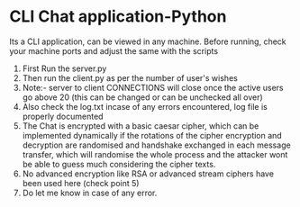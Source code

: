 # CLI Chat application-Python

 Its a CLI application, can be viewed in any machine.
 Before running, check your machine ports and adjust the same with the scripts

 1. First Run the server.py
 2. Then run the client.py as per the number of user's wishes
 3. Note:- server to client CONNECTIONS will close once the active users go above 20 (this can be changed or can be unchecked all over)
 4. Also check the log.txt incase of any errors encountered, log file is properly documented
 5. The Chat is encrypted with a basic caesar cipher, which can be implemented dynamically if the rotations of the cipher encryption and decryption are randomised and handshake exchanged in each message transfer, which will randomise the whole process and the attacker wont be able to guess much considering the cipher texts.
 6. No advanced encryption like RSA or advanced stream ciphers have been used here (check point 5)
 7. Do let me know in case of any error.
